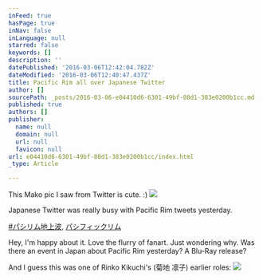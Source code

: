 ```yaml
---
inFeed: true
hasPage: true
inNav: false
inLanguage: null
starred: false
keywords: []
description: ''
datePublished: '2016-03-06T12:42:04.782Z'
dateModified: '2016-03-06T12:40:47.437Z'
title: Pacific Rim all over Japanese Twitter
author: []
sourcePath: _posts/2016-03-06-e04410d6-6301-49bf-80d1-383e0200b1cc.md
published: true
authors: []
publisher:
  name: null
  domain: null
  url: null
  favicon: null
url: e04410d6-6301-49bf-80d1-383e0200b1cc/index.html
_type: Article

---
```

This Mako pic I saw from Twitter is cute. :)
![](https://s3-us-west-2.amazonaws.com/the-grid-img/p/1fab53b252d6462aad90cab5d9d14e653583a645.jpg)

Japanese Twitter was really busy with Pacific Rim tweets yesterday.

[\#パシリム地上波][0], [パシフィックリム][1]

Hey, I'm happy about it. Love the flurry of fanart. Just wondering why. Was there an event in Japan about Pacific Rim yesterday? A Blu-Ray release?

And I guess this was one of Rinko Kikuchi's (菊地 凛子) earlier roles:
![](https://the-grid-user-content.s3-us-west-2.amazonaws.com/0b07e1e5-2187-4243-9992-48fdb0f1a175.jpg)

[0]: null
[1]: https://twitter.com/search?f=images&vertical=default&q=パシフィックリム